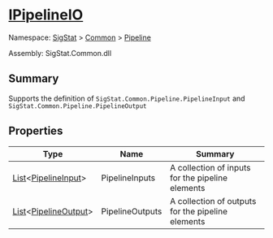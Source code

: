 # [IPipelineIO](./IPipelineIO.md)

Namespace: [SigStat]() > [Common]() > [Pipeline]()

Assembly: SigStat.Common.dll

## Summary
Supports the definition of `SigStat.Common.Pipeline.PipelineInput` and `SigStat.Common.Pipeline.PipelineOutput`

## Properties

| Type | Name | Summary | 
| --- | --- | --- | 
| [List](https://docs.microsoft.com/en-us/dotnet/api/System.Collections.Generic.List-1)\<[PipelineInput](./PipelineInput.md)> | PipelineInputs | A collection of inputs for the pipeline elements | 
| [List](https://docs.microsoft.com/en-us/dotnet/api/System.Collections.Generic.List-1)\<[PipelineOutput](./PipelineOutput.md)> | PipelineOutputs | A collection of outputs for the pipeline elements | 


